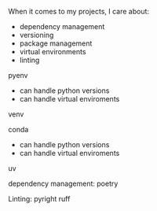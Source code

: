 When it comes to my projects, I care about:
- dependency management
- versioning
- package management
- virtual environments
- linting

pyenv
- can handle python versions
- can handle virtual enviroments

venv

conda
- can handle python versions
- can handle virtual enviroments

uv

dependency management: poetry


Linting:
pyright
ruff

